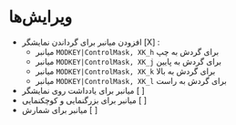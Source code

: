 # ویرایش‌ها


- افزودن میانبر برای گرداندن نمایشگر [X] :
	- میانبر `MODKEY|ControlMask, XK_h` برای گردش به چپ
	- میانبر `MODKEY|ControlMask, XK_j` برای گردش به پایین
	- میانبر `MODKEY|ControlMask, XK_k` برای گردش به بالا
	- میانبر `MODKEY|ControlMask, XK_l` برای گردش به راست
- میانبر برای یادداشت روی نمایشگر [ ]
- میانبر برای بزرگنمایی و کوچکنمایی [ ]
- میانبر برای شمارش [ ]

